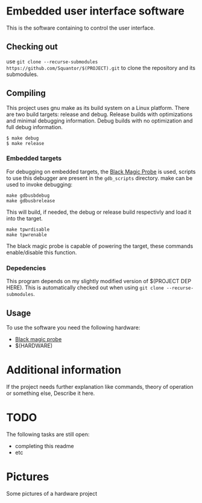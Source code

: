 # Embedded user interface software
This is the software containing to control the user interface.
## Checking out
use ```git clone --recurse-submodules https://github.com/Squantor/$(PROJECT).git``` to clone the repository and its submodules.
## Compiling
This project uses gnu make as its build system on a Linux platform. There are two build targets: release and debug. Release builds with optimizations and minimal debugging information. Debug builds with no optimization and full debug information.
```
$ make debug
$ make release
```
### Embedded targets
For debugging on embedded targets, the [Black Magic Probe](https://github.com/blacksphere/blackmagic/wiki) is used, scripts to use this debugger are present in the ```gdb_scripts``` directory. make can be used to invoke debugging:
```
make gdbusbdebug
make gdbusbrelease
```
This will build, if needed, the debug or release build respectivly and load it into the target.
```
make tpwrdisable
make tpwrenable
```
The black magic probe is capable of powering the target, these commands enable/disable this function.
### Depedencies
This program depends on my slightly modified version of $(PROJECT DEP HERE). This is automatically checked out when using ```git clone --recurse-submodules```.
## Usage
To use the software you need the following hardware:
* [Black magic probe](https://github.com/blacksphere/blackmagic)
* $(HARDWARE)
# Additional information
If the project needs further explanation like commands, theory of operation or something else, Describe it here.
# TODO
The following tasks are still open:
* completing this readme
* etc
# Pictures
Some pictures of a hardware project
